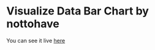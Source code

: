 # Visualize Data Bar Chart by nottohave

You can see it live [here](https://codepen.io/nottohave/pen/BapxadE)
